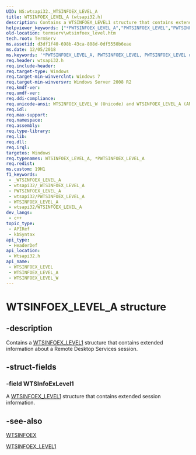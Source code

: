 ```yaml
---
UID: NS:wtsapi32._WTSINFOEX_LEVEL_A
title: WTSINFOEX_LEVEL_A (wtsapi32.h)
description: Contains a WTSINFOEX_LEVEL1 structure that contains extended information about a Remote Desktop Services session.
helpviewer_keywords: ["*PWTSINFOEX_LEVEL_A","PWTSINFOEX_LEVEL","PWTSINFOEX_LEVEL union pointer [Remote Desktop Services]","WTSINFOEX_LEVEL","WTSINFOEX_LEVEL union [Remote Desktop Services]","WTSINFOEX_LEVEL_A","WTSINFOEX_LEVEL_W","termserv.wtsinfoex_level","wtsapi32/PWTSINFOEX_LEVEL","wtsapi32/WTSINFOEX_LEVEL","wtsapi32/WTSINFOEX_LEVEL_A","wtsapi32/WTSINFOEX_LEVEL_W"]
old-location: termserv\wtsinfoex_level.htm
tech.root: TermServ
ms.assetid: d3df1f40-698b-43ca-808d-0df5550b6eae
ms.date: 12/05/2018
ms.keywords: '*PWTSINFOEX_LEVEL_A, PWTSINFOEX_LEVEL, PWTSINFOEX_LEVEL union pointer [Remote Desktop Services], WTSINFOEX_LEVEL, WTSINFOEX_LEVEL union [Remote Desktop Services], WTSINFOEX_LEVEL_A, WTSINFOEX_LEVEL_W, termserv.wtsinfoex_level, wtsapi32/PWTSINFOEX_LEVEL, wtsapi32/WTSINFOEX_LEVEL, wtsapi32/WTSINFOEX_LEVEL_A, wtsapi32/WTSINFOEX_LEVEL_W'
req.header: wtsapi32.h
req.include-header: 
req.target-type: Windows
req.target-min-winverclnt: Windows 7
req.target-min-winversvr: Windows Server 2008 R2
req.kmdf-ver: 
req.umdf-ver: 
req.ddi-compliance: 
req.unicode-ansi: WTSINFOEX_LEVEL_W (Unicode) and WTSINFOEX_LEVEL_A (ANSI)
req.idl: 
req.max-support: 
req.namespace: 
req.assembly: 
req.type-library: 
req.lib: 
req.dll: 
req.irql: 
targetos: Windows
req.typenames: WTSINFOEX_LEVEL_A, *PWTSINFOEX_LEVEL_A
req.redist: 
ms.custom: 19H1
f1_keywords:
 - _WTSINFOEX_LEVEL_A
 - wtsapi32/_WTSINFOEX_LEVEL_A
 - PWTSINFOEX_LEVEL_A
 - wtsapi32/PWTSINFOEX_LEVEL_A
 - WTSINFOEX_LEVEL_A
 - wtsapi32/WTSINFOEX_LEVEL_A
dev_langs:
 - c++
topic_type:
 - APIRef
 - kbSyntax
api_type:
 - HeaderDef
api_location:
 - Wtsapi32.h
api_name:
 - WTSINFOEX_LEVEL
 - WTSINFOEX_LEVEL_A
 - WTSINFOEX_LEVEL_W
---
```


# WTSINFOEX_LEVEL_A structure


## -description

Contains a <a href="/windows/desktop/api/wtsapi32/ns-wtsapi32-wtsinfoex_level1_a">WTSINFOEX_LEVEL1</a> structure that contains extended information about a Remote Desktop Services session.

## -struct-fields

### -field WTSInfoExLevel1

A <a href="/windows/desktop/api/wtsapi32/ns-wtsapi32-wtsinfoex_level1_a">WTSINFOEX_LEVEL1</a> structure that contains extended session information.

## -see-also

<a href="/windows/desktop/api/wtsapi32/ns-wtsapi32-wtsinfoexa">WTSINFOEX</a>



<a href="/windows/desktop/api/wtsapi32/ns-wtsapi32-wtsinfoex_level1_a">WTSINFOEX_LEVEL1</a>